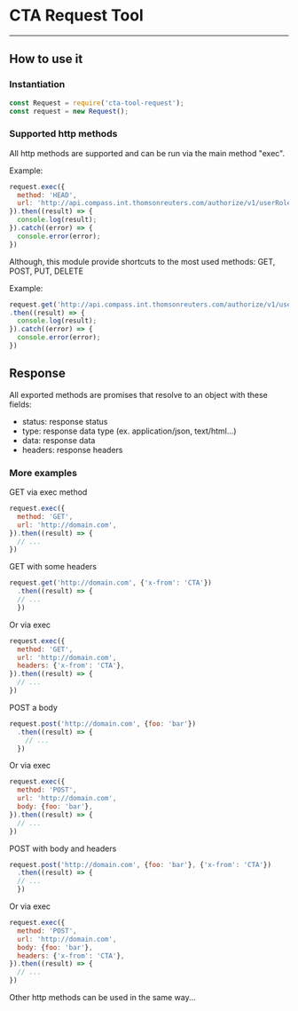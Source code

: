 # CTA Request Tool
------------------

## How to use it

### Instantiation

````javascript
const Request = require('cta-tool-request');
const request = new Request();
````

### Supported http methods

All http methods are supported and can be run via the main method "exec".

Example:

````javascript  
request.exec({
  method: 'HEAD',
  url: 'http://api.compass.int.thomsonreuters.com/authorize/v1/userRoles?appId=demo&userId=U1',  
}).then((result) => {
  console.log(result);
}).catch((error) => {
  console.error(error);
})
````

Although, this module provide shortcuts to the most used methods: GET, POST, PUT, DELETE

Example:

````javascript  
request.get('http://api.compass.int.thomsonreuters.com/authorize/v1/userRoles?appId=demo&userId=U1')
.then((result) => {
  console.log(result);
}).catch((error) => {
  console.error(error);
})
````

## Response

All exported methods are promises that resolve to an object with these fields:

- status: response status
- type: response data type (ex. application/json, text/html...)
- data: response data
- headers: response headers

### More examples

GET via exec method

````javascript  
request.exec({
  method: 'GET',
  url: 'http://domain.com',  
}).then((result) => {
  // ...
})
````

GET with some headers

````javascript
request.get('http://domain.com', {'x-from': 'CTA'})
  .then((result) => {
  // ...
  })
````  

Or via exec

````javascript  
request.exec({
  method: 'GET',
  url: 'http://domain.com',
  headers: {'x-from': 'CTA'},
}).then((result) => {
  // ...
})
````

POST a body

````javascript
request.post('http://domain.com', {foo: 'bar'})
  .then((result) => {
    // ...
  })  
````

Or via exec

````javascript  
request.exec({
  method: 'POST',
  url: 'http://domain.com',
  body: {foo: 'bar'},
}).then((result) => {
  // ...
})
````

POST with body and headers

````javascript
request.post('http://domain.com', {foo: 'bar'}, {'x-from': 'CTA'})
  .then((result) => {
  // ...
  })
````  

Or via exec

````javascript  
request.exec({
  method: 'POST',
  url: 'http://domain.com',
  body: {foo: 'bar'},
  headers: {'x-from': 'CTA'},
}).then((result) => {
  // ...
})
````

Other http methods can be used in the same way... 